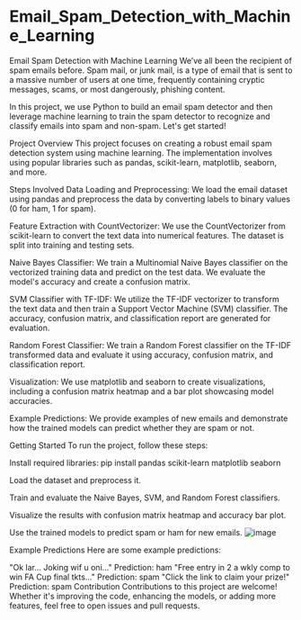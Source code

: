 # Email_Spam_Detection_with_Machine_Learning

Email Spam Detection with Machine Learning
We’ve all been the recipient of spam emails before. Spam mail, or junk mail, is a type of email that is sent to a massive number of users at one time, frequently containing cryptic messages, scams, or most dangerously, phishing content.

In this project, we use Python to build an email spam detector and then leverage machine learning to train the spam detector to recognize and classify emails into spam and non-spam. Let's get started!

Project Overview
This project focuses on creating a robust email spam detection system using machine learning. The implementation involves using popular libraries such as pandas, scikit-learn, matplotlib, seaborn, and more.

Steps Involved
Data Loading and Preprocessing: We load the email dataset using pandas and preprocess the data by converting labels to binary values (0 for ham, 1 for spam).

Feature Extraction with CountVectorizer: We use the CountVectorizer from scikit-learn to convert the text data into numerical features. The dataset is split into training and testing sets.

Naive Bayes Classifier: We train a Multinomial Naive Bayes classifier on the vectorized training data and predict on the test data. We evaluate the model's accuracy and create a confusion matrix.

SVM Classifier with TF-IDF: We utilize the TF-IDF vectorizer to transform the text data and then train a Support Vector Machine (SVM) classifier. The accuracy, confusion matrix, and classification report are generated for evaluation.

Random Forest Classifier: We train a Random Forest classifier on the TF-IDF transformed data and evaluate it using accuracy, confusion matrix, and classification report.

Visualization: We use matplotlib and seaborn to create visualizations, including a confusion matrix heatmap and a bar plot showcasing model accuracies.

Example Predictions: We provide examples of new emails and demonstrate how the trained models can predict whether they are spam or not.

Getting Started
To run the project, follow these steps:

Install required libraries: pip install pandas scikit-learn matplotlib seaborn

Load the dataset and preprocess it.

Train and evaluate the Naive Bayes, SVM, and Random Forest classifiers.

Visualize the results with confusion matrix heatmap and accuracy bar plot.

Use the trained models to predict spam or ham for new emails.
![image](https://github.com/Jsujanchowdary/Email_Spam_Detection_with_Machine_Learning/assets/91127394/acce7413-c3cd-46dc-a8f2-fad3cea902a5)

Example Predictions
Here are some example predictions:

"Ok lar... Joking wif u oni..." Prediction: ham
"Free entry in 2 a wkly comp to win FA Cup final tkts..." Prediction: spam
"Click the link to claim your prize!" Prediction: spam
Contribution
Contributions to this project are welcome! Whether it's improving the code, enhancing the models, or adding more features, feel free to open issues and pull requests.

